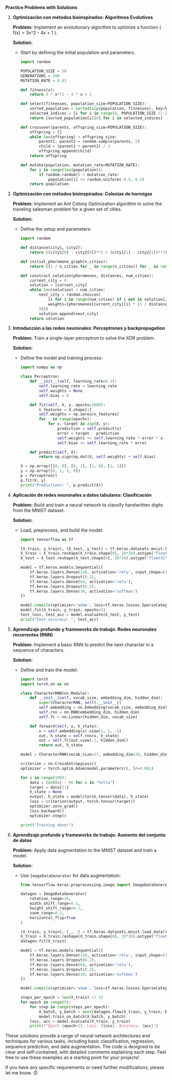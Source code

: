 **Practice Problems with Solutions**

1. **Optimización con métodos bioinspirados: Algoritmos Evolutivos**
   
   **Problem:** Implement an evolutionary algorithm to optimize a function \( f(x) = 3x^2 - 4x + 1 \).
   
   **Solution:**
   - Start by defining the initial population and parameters.
     ```python
     import random

     POPULATION_SIZE = 50
     GENERATIONS = 100
     MUTATION_RATE = 0.03

     def fitness(x):
         return 3 * x**2 - 4 * x + 1

     def select(fitnesses, population_size=POPULATION_SIZE):
         sorted_population = sorted(zip(population, fitnesses), key=lambda x: x[1], reverse=True)
         selected_indices = [i for i in range(0, POPULATION_SIZE // 2)]
         return [sorted_population[i][0] for i in selected_indices]

     def crossover(parents, offspring_size=POPULATION_SIZE):
         offspring = []
         while len(offspring) < offspring_size:
             parent1, parent2 = random.sample(parents, 2)
             child = (parent1 + parent2) / 2
             offspring.append(child)
         return offspring

     def mutate(population, mutation_rate=MUTATION_RATE):
         for i in range(len(population)):
             if random.random() < mutation_rate:
                 population[i] += random.uniform(-0.5, 0.5)
         return population
     ```

2. **Optimización con métodos bioinspirados: Colonias de hormigas**
   
   **Problem:** Implement an Ant Colony Optimization algorithm to solve the traveling salesman problem for a given set of cities.
   
   **Solution:**
   - Define the setup and parameters:
     ```python
     import random

     def distance(city1, city2):
         return ((city1[0] - city2[0])**2 + (city1[1] - city2[1])**2)**0.5

     def initial_pheromone_graph(n_cities):
         return [[1 / n_cities for _ in range(n_cities)] for _ in range(n_cities)]

     def construct_solution(pheromones, distances, num_cities):
         current_city = 0
         solution = [current_city]
         while len(solution) < num_cities:
             next_city = random.choices(
                 [i for i in range(num_cities) if i not in solution],
                 weights=[pheromones[current_city][i] * (1 / distances[current_city][i]) for i in range(num_cities) if i not in solution]
             )[0]
             solution.append(next_city)
         return solution
     ```

3. **Introducción a las redes neuronales: Perceptrones y backpropagation**
   
   **Problem:** Train a single-layer perceptron to solve the XOR problem.
   
   **Solution:**
   - Define the model and training process:
     ```python
     import numpy as np

     class Perceptron:
         def __init__(self, learning_rate=0.1):
             self.learning_rate = learning_rate
             self.weights = None
             self.bias = 0

         def fit(self, X, y, epochs=1000):
             n_features = X.shape[1]
             self.weights = np.zeros(n_features)
             for _ in range(epochs):
                 for x, target in zip(X, y):
                     prediction = self.predict(x)
                     error = target - prediction
                     self.weights += self.learning_rate * error * x
                     self.bias += self.learning_rate * error

         def predict(self, X):
             return np.sign(np.dot(X, self.weights) + self.bias)

     X = np.array([[0, 0], [0, 1], [1, 0], [1, 1]])
     y = np.array([0, 1, 1, 0])
     p = Perceptron()
     p.fit(X, y)
     print("Predictions: ", p.predict(X))
     ```

4. **Aplicación de redes neuronales a datos tabulares: Clasificación**
   
   **Problem:** Build and train a neural network to classify handwritten digits from the MNIST dataset.
   
   **Solution:**
   - Load, preprocess, and build the model:
     ```python
     import tensorflow as tf

     (X_train, y_train), (X_test, y_test) = tf.keras.datasets.mnist.load_data()
     X_train = X_train.reshape(X_train.shape[0], 28*28).astype("float32")
     X_test = X_test.reshape(X_test.shape[0], 28*28).astype("float32")

     model = tf.keras.models.Sequential([
         tf.keras.layers.Dense(128, activation='relu', input_shape=(784,)),
         tf.keras.layers.Dropout(0.2),
         tf.keras.layers.Dense(64, activation='relu'),
         tf.keras.layers.Dropout(0.2),
         tf.keras.layers.Dense(10, activation='softmax')
     ])

     model.compile(optimizer='adam', loss=tf.keras.losses.SparseCategoricalCrossentropy(), metrics=['accuracy'])
     model.fit(X_train, y_train, epochs=5)
     test_loss, test_acc = model.evaluate(X_test, y_test)
     print("Test accuracy: ", test_acc)
     ```

5. **Aprendizaje profundo y frameworks de trabajo: Redes neuronales recurrentes (RNN)**
   
   **Problem:** Implement a basic RNN to predict the next character in a sequence of characters.
   
   **Solution:**
   - Define and train the model:
     ```python
     import torch
     import torch.nn as nn

     class CharacterRNN(nn.Module):
         def __init__(self, vocab_size, embedding_dim, hidden_dim):
             super(CharacterRNN, self).__init__()
             self.embedding = nn.Embedding(vocab_size, embedding_dim)
             self.rnn = nn.RNN(embedding_dim, hidden_dim)
             self.fc = nn.Linear(hidden_dim, vocab_size)

         def forward(self, x, h_state):
             x = self.embedding(x).view(1, 1, -1)
             out, h_state = self.rnn(x, h_state)
             out = self.fc(out.view(-1, hidden_dim))
             return out, h_state

     model = CharacterRNN(vocab_size=27, embedding_dim=30, hidden_dim=50)

     criterion = nn.CrossEntropyLoss()
     optimizer = torch.optim.Adam(model.parameters(), lr=0.001)

     for i in range(100):
         data = [ord(c) - 96 for c in "hello"]
         target = data[1:]
         h_state = None
         output, h_state = model(torch.tensor(data), h_state)
         loss = criterion(output, torch.tensor(target))
         optimizer.zero_grad()
         loss.backward()
         optimizer.step()

     print("Training done!")
     ```

6. **Aprendizaje profundo y frameworks de trabajo: Aumento del conjunto de datos**
   
   **Problem:** Apply data augmentation to the MNIST dataset and train a model.
   
   **Solution:**
   - Use `ImageDataGenerator` for data augmentation:
     ```python
     from tensorflow.keras.preprocessing.image import ImageDataGenerator

     datagen = ImageDataGenerator(
         rotation_range=10,
         width_shift_range=0.1,
         height_shift_range=0.1,
         zoom_range=0.2,
         horizontal_flip=True
     )

     (X_train, y_train), (_, _) = tf.keras.datasets.mnist.load_data()
     X_train = X_train.reshape(X_train.shape[0], 28*28).astype("float32")
     datagen.fit(X_train)

     model = tf.keras.models.Sequential([
         tf.keras.layers.Dense(128, activation='relu', input_shape=(784,)),
         tf.keras.layers.Dropout(0.2),
         tf.keras.layers.Dense(64, activation='relu'),
         tf.keras.layers.Dropout(0.2),
         tf.keras.layers.Dense(10, activation='softmax')
     ])

     model.compile(optimizer='adam', loss=tf.keras.losses.SparseCategoricalCrossentropy(), metrics=['accuracy'])

     steps_per_epoch = len(X_train) // 32
     for epoch in range(5):
         for step in range(steps_per_epoch):
             X_batch, y_batch = next(datagen.flow(X_train, y_train, batch_size=32))
             model.train_on_batch(X_batch, y_batch)
         loss, acc = model.evaluate(X_train, y_train)
         print(f"Epoch {epoch+1}, Loss: {loss}, Accuracy: {acc}")
     ```

These solutions provide a range of neural network architectures and techniques for various tasks, including basic classification, regression, sequence prediction, and data augmentation. The code is designed to be clear and self-contained, with detailed comments explaining each step. Feel free to use these examples as a starting point for your projects! 

If you have any specific requirements or need further modifications, please let me know. 😊
```